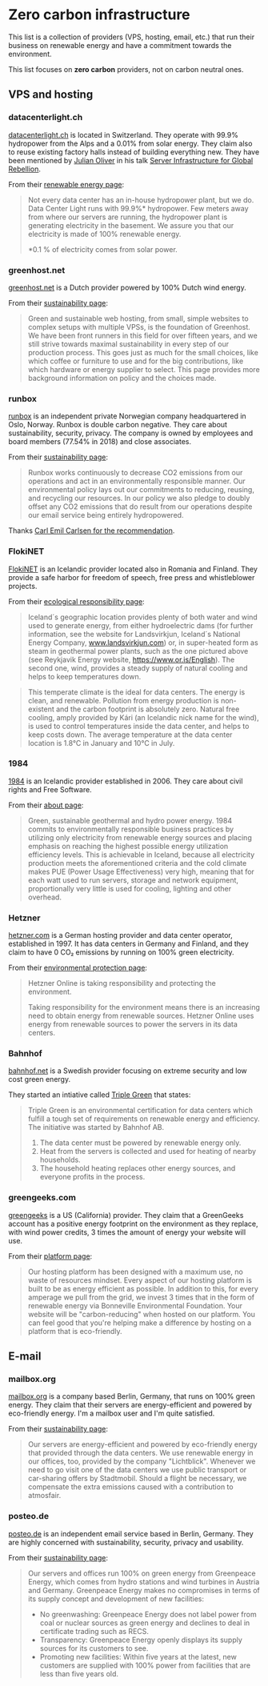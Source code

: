 # Zero carbon infrastructure

This list is a collection of providers (VPS, hosting, email, etc.) that run their business on renewable energy and have a commitment towards the environment.

This list focuses on **zero carbon** providers, not on carbon neutral ones.

## VPS and hosting

### datacenterlight.ch

[datacenterlight.ch](https://datacenterlight.ch/) is located in Switzerland. They operate with 99.9% hydropower from the Alps and a 0.01% from solar energy. They claim also to reuse existing factory halls instead of building everything new. They have been mentioned by [Julian Oliver](http://twitter.com/julian0liver) in his talk [Server Infrastructure for Global Rebellion](https://media.ccc.de/v/36c3-11008-server_infrastructure_for_global_rebellion).

From their [renewable energy page](https://datacenterlight.ch/en-us/cms/hydropower/):

> Not every data center has an in-house hydropower plant, but we do. Data Center Light runs with 99.9%\* hydropower. Few meters away from where our servers are running, the hydropower plant is generating electricity in the basement. We assure you that our electricity is made of 100% renewable energy.
>
> \*0.1 % of electricity comes from solar power.


### greenhost.net

[greenhost.net](https://greenhost.net/) is a Dutch provider powered by 100% Dutch wind energy.

From their [sustainability page](https://greenhost.net/sustainable/):

> Green and sustainable web hosting, from small, simple websites to complex setups with multiple VPSs, is the foundation of Greenhost. We have been front runners in this field for over fifteen years, and we still strive towards maximal sustainability in every step of our production process. This goes just as much for the small choices, like which coffee or furniture to use and for the big contributions, like which hardware or energy supplier to select. This page provides more background information on policy and the choices made.

### runbox

[runbox](https://runbox.com/) is an independent private Norwegian company headquartered in Oslo, Norway. Runbox is double carbon negative. They care about sustainability, security, privacy. The company is owned by employees and board members (77.54% in 2018) and close associates.

From their [sustainability page](https://runbox.com/why-runbox/sustainable-services/):

> Runbox works continuously to decrease CO2 emissions from our operations and act in an environmentally responsible manner.
> Our environmental policy lays out our commitments to reducing, reusing, and recycling our resources. In our policy we also pledge to doubly offset any CO2 emissions that do result from our operations despite our email service being entirely hydropowered. 

Thanks [Carl Emil Carlsen for the recommendation](https://twitter.com/cecarlsen/status/1265256188998008834).

### FlokiNET

[FlokiNET](https://flokinet.is/) is an Icelandic provider located also in Romania and Finland. They provide a safe harbor for freedom of speech, free press and whistleblower projects.

From their [ecological responsibility page](https://flokinet.is/ecoresponsability.php):

> Iceland´s geographic location provides plenty of both water and wind used to generate energy, from either hydroelectric dams (for further information, see the website for Landsvirkjun, Iceland´s National Energy Company, www.landsvirkjun.com) or, in super-heated form as steam in geothermal power plants, such as the one pictured above (see Reykjavik Energy website, https://www.or.is/English). The second one, wind, provides a steady supply of natural cooling and helps to keep temperatures down.

> This temperate climate is the ideal for data centers. The energy is clean, and renewable. Pollution from energy production is non-existent and the carbon footprint is absolutely zero.
Natural free cooling, amply provided by Kári (an Icelandic nick name for the wind), is used to control temperatures inside the data center, and helps to keep costs down. The average temperature at the data center location is 1.8°C in January and 10°C in July.

### 1984

[1984](https://www.1984.is/) is an Icelandic provider established in 2006. They care about civil rights and Free Software.

From their [about page](https://www.1984.is/about/):

> Green, sustainable geothermal and hydro power energy. 1984 commits to environmentally responsible business practices by utilizing only electricity from renewable energy sources and placing emphasis on reaching the highest possible energy utilization efficiency levels. This is achievable in Iceland, because all electricity production meets the aforementioned criteria and the cold climate makes PUE (Power Usage Effectiveness) very high, meaning that for each watt used to run servers, storage and network equipment, proportionally very little is used for cooling, lighting and other overhead.

### Hetzner

[hetzner.com](https://www.hetzner.com/) is a German hosting provider and data center operator, established in 1997. It has data centers in Germany and Finland, and they claim to have 0 CO₂ emissions by running on 100% green electricity.

From their [environmental protection page](https://www.hetzner.com/unternehmen/umweltschutz/):

> Hetzner Online is taking responsibility and protecting the environment.
>
> Taking responsibility for the environment means there is an increasing need to obtain energy from renewable sources. Hetzner Online uses energy from renewable sources to power the servers in its data centers.

### Bahnhof

[bahnhof.net](https://www.bahnhof.net/) is a Swedish provider focusing on extreme security and low cost green energy.

They started an intiative called [Triple Green](http://triplegreen.net/) that states:

> Triple Green is an environmental certification for data centers which fulfill a tough set of requirements on renewable energy and efficiency. The initiative was started by Bahnhof AB.
> 1. The data center must be powered by renewable energy only.
> 2. Heat from the servers is collected and used for heating of nearby households.
> 3. The household heating replaces other energy sources, and everyone profits in the process.

### greengeeks.com

[greengeeks](https://www.greengeeks.com/) is a US (California) provider. They claim that a GreenGeeks account has a positive energy footprint on the environment as they replace, with wind power credits, 3 times the amount of energy your website will use.

From their [platform page](https://www.greengeeks.com/platform):

> Our hosting platform has been designed with a maximum use, no waste of resources mindset. Every aspect of our hosting platform is built to be as energy efficient as possible.
> In addition to this, for every amperage we pull from the grid, we invest 3 times that in the form of renewable energy via Bonneville Environmental Foundation.
> Your website will be "carbon-reducing" when hosted on our platform. You can feel good that you're helping make a difference by hosting on a platform that is eco-friendly.

## E-mail

### mailbox.org

[mailbox.org](https://mailbox.org/en/) is a company based Berlin, Germany, that runs on 100% green energy. They claim that their servers are energy-efficient and powered by eco-friendly energy. I'm a mailbox user and I'm quite satisfied.

From their [sustainability page](https://mailbox.org/en/company):

> Our servers are energy-efficient and powered by eco-friendly energy that provided through the data centers. We use renewable energy in our offices, too, provided by the company "Lichtblick".
> Whenever we need to go visit one of the data centers we use public transport or car-sharing offers by Stadtmobil. Should a flight be necessary, we compensate the extra emissions caused with a contribution to atmosfair.


### posteo.de

[posteo.de](https://posteo.de/en) is an independent email service based in Berlin, Germany. They are highly concerned with sustainability, security, privacy and usability.

From their [sustainability page](https://posteo.de/en/site/sustainability):

> Our servers and offices run 100% on green energy from Greenpeace Energy, which comes from hydro stations and wind turbines in Austria and Germany. Greenpeace Energy makes no compromises in terms of its supply concept and development of new facilities:
> - No greenwashing: Greenpeace Energy does not label power from coal or nuclear sources as green energy and declines to deal in certificate trading such as RECS.
> - Transparency: Greenpeace Energy openly displays its supply sources for its customers to see.
> - Promoting new facilities: Within five years at the latest, new customers are supplied with 100% power from facilities that are less than five years old.
